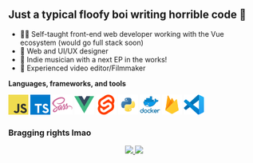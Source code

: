 ## Just a typical floofy boi writing horrible code 🦊

- 👨‍💻 Self-taught front-end web developer working with the Vue ecosystem (would go full stack soon)
- 📲 Web and UI/UX designer
- 🎵 Indie musician with a next EP in the works!
- 🎥 Experienced video editor/Filmmaker

**Languages, frameworks, and tools**

<code><img height="40" src="https://raw.githubusercontent.com/github/explore/main/topics/javascript/javascript.png"></code>
<code><img height="40" src="https://raw.githubusercontent.com/github/explore/main/topics/typescript/typescript.png"></code>
<code><img height="40" src="https://raw.githubusercontent.com/github/explore/main/topics/sass/sass.png"></code>
<code><img height="40" src="https://raw.githubusercontent.com/github/explore/main/topics/vue/vue.png"></code>
<code><img height="40" src="https://raw.githubusercontent.com/github/explore/main/topics/svelte/svelte.png"></code>
<code><img height="40" src="https://raw.githubusercontent.com/github/explore/main/topics/python/python.png"></code>
<code><img height="40" src="https://raw.githubusercontent.com/github/explore/main/topics/docker/docker.png"></code>
<code><img height="40" src="https://raw.githubusercontent.com/github/explore/main/topics/firebase/firebase.png"></code>
<code><img height="40" src="https://raw.githubusercontent.com/github/explore/main/topics/visual-studio-code/visual-studio-code.png"></code>

### Bragging rights lmao
<p align="center">
  <a href="https://github.com/anuraghazra/github-readme-stats">
    <img width="38.4%" src="https://github-readme-stats.vercel.app/api/top-langs/?username=skepfusky&border_radius=0&hide_title=true&layout=compact&theme=vue-dark&langs_count=10&hide_border=true&show_icons=true&include_all_commits=true&line_height=16">
  </a>
  <a href="https://github.com/anuraghazra/github-readme-stats">
    <img width="60.9%" src="https://github-readme-stats.vercel.app/api?username=skepfusky&border_radius=0&theme=vue-dark&hide_border=true&show_icons=true&hide_title=true" />
  </a>
</p>

